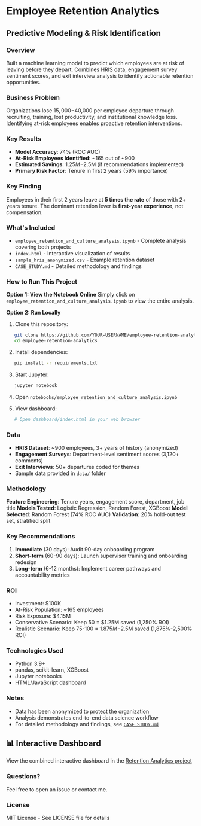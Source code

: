 # Employee Retention Analytics
## Predictive Modeling & Risk Identification

### Overview
Built a machine learning model to predict which employees are at risk of leaving 
before they depart. Combines HRIS data, engagement survey sentiment scores, and 
exit interview analysis to identify actionable retention opportunities.

### Business Problem
Organizations lose $15,000-$40,000 per employee departure through recruiting, 
training, lost productivity, and institutional knowledge loss. Identifying at-risk 
employees enables proactive retention interventions.

### Key Results
- **Model Accuracy**: 74% (ROC AUC)
- **At-Risk Employees Identified**: ~165 out of ~900
- **Estimated Savings**: $1.25M-$2.5M (if recommendations implemented)
- **Primary Risk Factor**: Tenure in first 2 years (59% importance)

### Key Finding
Employees in their first 2 years leave at **5 times the rate** of those with 2+ 
years tenure. The dominant retention lever is **first-year experience**, not 
compensation.

### What's Included
- `employee_retention_and_culture_analysis.ipynb` - Complete analysis covering both projects
- `index.html` - Interactive visualization of results
- `sample_hris_anonymized.csv` - Example retention dataset
- `CASE_STUDY.md` - Detailed methodology and findings

### How to Run This Project

**Option 1: View the Notebook Online**
Simply click on `employee_retention_and_culture_analysis.ipynb` to view the entire analysis.

**Option 2: Run Locally**
1. Clone this repository:
```bash
   git clone https://github.com/YOUR-USERNAME/employee-retention-analytics.git
   cd employee-retention-analytics
```

2. Install dependencies:
```bash
   pip install -r requirements.txt
```

3. Start Jupyter:
```bash
   jupyter notebook
```

4. Open `notebooks/employee_retention_and_culture_analysis.ipynb`

5. View dashboard:
```bash
   # Open dashboard/index.html in your web browser
```

### Data
- **HRIS Dataset**: ~900 employees, 3+ years of history (anonymized)
- **Engagement Surveys**: Department-level sentiment scores (3,120+ comments)
- **Exit Interviews**: 50+ departures coded for themes
- Sample data provided in `data/` folder

### Methodology
**Feature Engineering**: Tenure years, engagement score, department, job title
**Models Tested**: Logistic Regression, Random Forest, XGBoost
**Model Selected**: Random Forest (74% ROC AUC)
**Validation**: 20% hold-out test set, stratified split

### Key Recommendations
1. **Immediate** (30 days): Audit 90-day onboarding program
2. **Short-term** (60-90 days): Launch supervisor training and onboarding redesign
3. **Long-term** (6-12 months): Implement career pathways and accountability metrics

### ROI
- Investment: $100K
- At-Risk Population: ~165 employees
- Risk Exposure: $4.15M
- Conservative Scenario: Keep 50 = $1.25M saved (1,250% ROI)
- Realistic Scenario: Keep 75-100 = $1.875M-$2.5M saved (1,875%-2,500% ROI)

### Technologies Used
- Python 3.9+
- pandas, scikit-learn, XGBoost
- Jupyter notebooks
- HTML/JavaScript dashboard

### Notes
- Data has been anonymized to protect the organization
- Analysis demonstrates end-to-end data science workflow
- For detailed methodology and findings, see [`CASE_STUDY.md`](https://github.com/tarockson/employee-retention-analytics/blob/main/case_study/CASE_STUDY.md)

## 📊 Interactive Dashboard

View the combined interactive dashboard in the 
[Retention Analytics project](https://tarockson.github.io/employee-retention-analytics/)

### Questions?
Feel free to open an issue or contact me.

### License
MIT License - See LICENSE file for details
